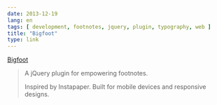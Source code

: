 ```yaml
---
date: 2013-12-19
lang: en
tags: [ development, footnotes, jquery, plugin, typography, web ]
title: "Bigfoot"
type: link
---
```


[Bigfoot](http://cmsauve.com/labs/bigfoot/)

> A jQuery plugin for empowering footnotes.
>
> Inspired by Instapaper. Built for mobile devices and responsive
> designs.

